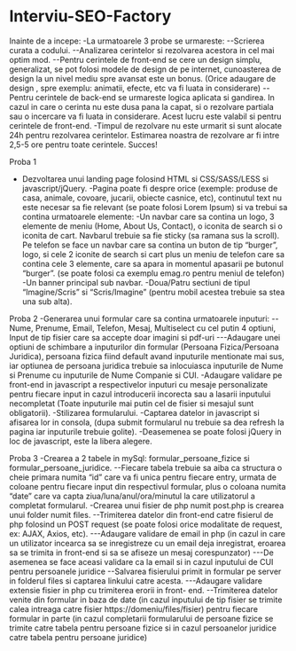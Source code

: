# Interviu-SEO-Factory

Inainte de a incepe:
-La urmatoarele 3 probe se urmareste:
--Scrierea curata a codului.
--Analizarea cerintelor si rezolvarea acestora in cel mai optim mod. 
--Pentru cerintele de front-end se cere un design simplu, generalizat, se 
pot folosi modele de design de pe internet, cunoasterea de design la un 
nivel mediu spre avansat este un bonus. (Orice adaugare de design , 
spre exemplu: animatii, efecte, etc va fi luata in considerare)
--Pentru cerintele de back-end se urmareste logica aplicata si gandirea. 
In cazul in care o cerinta nu este dusa pana la capat, si o rezolvare 
partiala sau o incercare va fi luata in considerare. Acest lucru este 
valabil si pentru cerintele de front-end.
-Timpul de rezolvare nu este urmarit si sunt alocate 24h pentru 
rezolvarea cerintelor. Estimarea noastra de rezolvare ar fi intre 2,5-5 
ore pentru toate cerintele.
Succes!

Proba 1
- Dezvoltarea unui landing page folosind HTML si CSS/SASS/LESS si 
javascript/jQuery.
-Pagina poate fi despre orice (exemple: produse de casa, animale, 
covoare, jucarii, obiecte casnice, etc), continutul text nu este necesar sa 
fie relevant (se poate folosi Lorem Ipsum) si va trebui sa contina 
urmatoarele elemente:
-Un navbar care sa contina un logo, 3 elemente de meniu (Home, About 
Us, Contact), o iconita de search si o iconita de cart. Navbarul trebuie sa 
fie sticky (sa ramana sus la scroll). Pe telefon se face un navbar care sa 
contina un buton de tip “burger”, logo, si cele 2 iconite de search si cart 
plus un meniu de telefon care sa contina cele 3 elemente, care sa apara 
in momentul apasarii pe butonul “burger”. (se poate folosi ca exemplu 
emag.ro pentru meniul de telefon)
-Un banner principal sub navbar.
-Doua/Patru sectiuni de tipul “Imagine/Scris” si “Scris/Imagine” (pentru 
mobil acestea trebuie sa stea una sub alta).

Proba 2
-Generarea unui formular care sa contina urmatoarele inputuri: 
--Nume, Prenume, Email, Telefon, Mesaj, Multiselect cu cel putin 4 
optiuni, Input de tip fisier care sa accepte doar imagini si pdf-uri 
---Adaugare unei optiuni de schimbare a inputurilor din formular 
(Persoana Fizica/Persoana Juridica), persoana fizica fiind default avand 
inputurile mentionate mai sus, iar optiunea de persoana juridica 
trebuie sa inlocuiasca inputurile de Nume si Prenume cu inputurile de 
Nume Companie si CUI.
-Adaugare validare pe front-end in javascript a respectivelor inputuri cu 
mesaje personalizate pentru fiecare input in cazul introducerii incorecta 
sau a lasarii inputului necompletat (Toate inputurile mai putin cel de 
fisier si mesajul sunt obligatorii).
-Stilizarea formularului.
-Captarea datelor in javascript si afisarea lor in consola, (dupa submit 
formularul nu trebuie sa dea refresh la pagina iar inputurile trebuie 
golite).
-Deasemenea se poate folosi jQuery in loc de javascript, este la libera 
alegere.

Proba 3
-Crearea a 2 tabele in mySql: formular_persoane_fizice si 
formular_persoane_juridice.
--Fiecare tabela trebuie sa aiba ca structura o cheie primara numita “id” 
care va fi unica pentru fiecare entry, urmata de coloane pentru fiecare 
input din respectivul formular, plus o coloana numita “date” care va 
capta ziua/luna/anul/ora/minutul la care utilizatorul a completat 
formularul.
-Crearea unui fisier de php numit post.php is crearea unui folder numit 
files.
--Trimiterea datelor din front-end catre fisierul de php folosind un POST 
request (se poate folosi orice modalitate de request, ex: AJAX, Axios, 
etc).
---Adaugare validare de email in php (in cazul in care un utilizator 
incearca sa se inregistreze cu un email deja inregistrat, eroarea sa se 
trimita in front-end si sa se afiseze un mesaj corespunzator)
---De asemenea se face aceasi validare ca la email si in cazul inputului 
de CUI pentru persoanele juridice
--Salvarea fisierului primit in formular pe server in folderul files si 
captarea linkului catre acesta.
---Adaugare validare extensie fisier in php cu trimiterea erorii in front- 
end.
--Trimiterea datelor venite din formular in baza de date (in cazul 
inputului de tip fisier se trimite calea intreaga catre fisier 
https://domeniu/files/fisier) pentru fiecare formular in parte (in cazul 
completarii formularului de persoane fizice se trimite catre tabela pentru persoane fizice si in cazul persoanelor juridice catre tabela 
pentru persoane juridice)
